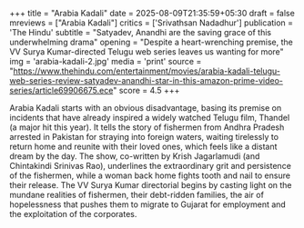 +++
title = "Arabia Kadali"
date = 2025-08-09T21:35:59+05:30
draft = false
mreviews = ["Arabia Kadali"]
critics = ['Srivathsan Nadadhur']
publication = 'The Hindu'
subtitle = "Satyadev, Anandhi are the saving grace of this underwhelming drama"
opening = "Despite a heart-wrenching premise, the VV Surya Kumar-directed Telugu web series leaves us wanting for more"
img = 'arabia-kadali-2.jpg'
media = 'print'
source = "https://www.thehindu.com/entertainment/movies/arabia-kadali-telugu-web-series-review-satyadev-anandhi-star-in-this-amazon-prime-video-series/article69906675.ece"
score = 4.5
+++

Arabia Kadali starts with an obvious disadvantage, basing its premise on incidents that have already inspired a widely watched Telugu film, Thandel (a major hit this year). It tells the story of fishermen from Andhra Pradesh arrested in Pakistan for straying into foreign waters, waiting tirelessly to return home and reunite with their loved ones, which feels like a distant dream by the day. The show, co-written by Krish Jagarlamudi (and Chintakindi Srinivas Rao), underlines the extraordinary grit and persistence of the fishermen, while a woman back home fights tooth and nail to ensure their release. The VV Surya Kumar directorial begins by casting light on the mundane realities of fishermen, their debt-ridden families, the air of hopelessness that pushes them to migrate to Gujarat for employment and the exploitation of the corporates.

